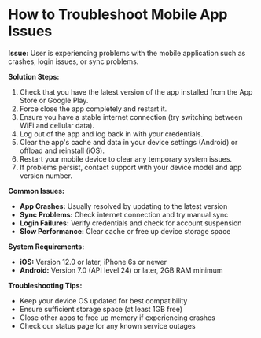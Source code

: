 # How to Troubleshoot Mobile App Issues

**Issue:** User is experiencing problems with the mobile application such as crashes, login issues, or sync problems.

**Solution Steps:**

1. Check that you have the latest version of the app installed from the App Store or Google Play.
2. Force close the app completely and restart it.
3. Ensure you have a stable internet connection (try switching between WiFi and cellular data).
4. Log out of the app and log back in with your credentials.
5. Clear the app's cache and data in your device settings (Android) or offload and reinstall (iOS).
6. Restart your mobile device to clear any temporary system issues.
7. If problems persist, contact support with your device model and app version number.

**Common Issues:**
* **App Crashes:** Usually resolved by updating to the latest version
* **Sync Problems:** Check internet connection and try manual sync
* **Login Failures:** Verify credentials and check for account suspension
* **Slow Performance:** Clear cache or free up device storage space

**System Requirements:**
* **iOS:** Version 12.0 or later, iPhone 6s or newer
* **Android:** Version 7.0 (API level 24) or later, 2GB RAM minimum

**Troubleshooting Tips:**
* Keep your device OS updated for best compatibility
* Ensure sufficient storage space (at least 1GB free)
* Close other apps to free up memory if experiencing crashes
* Check our status page for any known service outages 